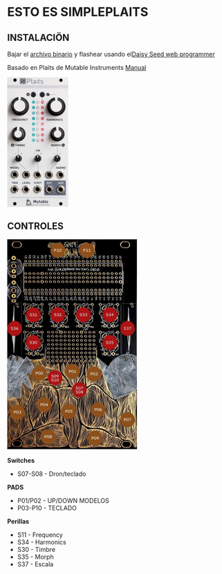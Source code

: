 # ESTO ES SIMPLEPLAITS

## INSTALACIÖN
Bajar el [archivo binario](simple-plaits.bin) y flashear usando el[Daisy Seed web programmer](https://electro-smith.github.io/Programmer/)

Basado en Plaits de Mutable Instruments [Manual](https://pichenettes.github.io/mutable-instruments-documentation/modules/plaits/manual/)


<img src="plaits.jpg" height="300"/>


## CONTROLES
<img src="../touch.jpeg" width="300"/>

**Switches**
- S07-S08 - Dron/teclado

**PADS**
- P01/P02 - UP/DOWN MODELOS
- P03-P10 - TECLADO

**Perillas**
- S11 - Frequency
- S34 - Harmonics
- S30 - Timbre
- S35 - Morph
- S37 - Escala

